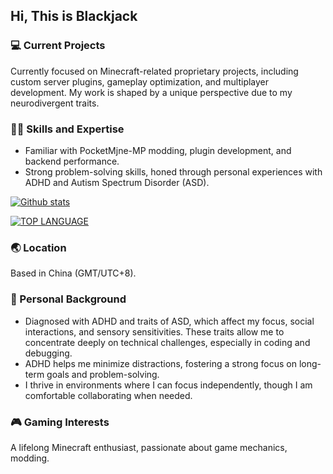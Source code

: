 ## Hi, This is Blackjack

### 💻 Current Projects

Currently focused on Minecraft-related proprietary projects, including custom server plugins, gameplay optimization, and multiplayer development. My work is shaped by a unique perspective due to my neurodivergent traits.

### 🧑‍💻 Skills and Expertise

* Familiar with PocketMjne-MP modding, plugin development, and backend performance.
* Strong problem-solving skills, honed through personal experiences with ADHD and Autism Spectrum Disorder (ASD).

[![Github stats](https://github-readme-stats.vercel.app/api?username=Blackjack200&theme=dark&count_private=true&include_all_commits=true)](#)

[![TOP LANGUAGE](https://github-readme-stats.vercel.app/api/top-langs/?username=Blackjack200&layout=compact&theme=dark&langs_count=10&exclude_repo=minecraft_client_1_16_2,minecraft_client_1_20_1)](#)

### 🌏 Location

Based in China (GMT/UTC+8).

### 🧠 Personal Background

* Diagnosed with ADHD and traits of ASD, which affect my focus, social interactions, and sensory sensitivities. These traits allow me to concentrate deeply on technical challenges, especially in coding and debugging.
* ADHD helps me minimize distractions, fostering a strong focus on long-term goals and problem-solving.
* I thrive in environments where I can focus independently, though I am comfortable collaborating when needed.

### 🎮 Gaming Interests

A lifelong Minecraft enthusiast, passionate about game mechanics, modding.

